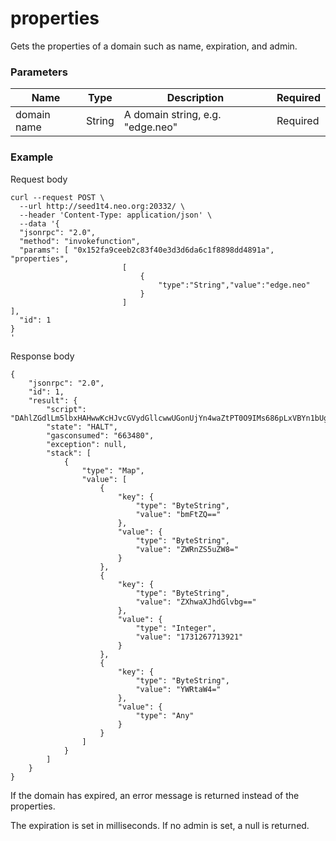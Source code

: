# properties

Gets the properties of a domain such as name, expiration, and admin. 



### Parameters

| Name        | Type   | Description                      | Required |
| ----------- | ------ | -------------------------------- | -------- |
| domain name | String | A domain string, e.g. "edge.neo" | Required |

### Example

Request body

```json5
curl --request POST \
  --url http://seed1t4.neo.org:20332/ \
  --header 'Content-Type: application/json' \
  --data '{
  "jsonrpc": "2.0",
  "method": "invokefunction",
  "params": [ "0x152fa9ceeb2c83f40e3d3d6da6c1f8898dd4891a", "properties",
                         [
                             {
                                 "type":"String","value":"edge.neo"
                             }
                         ]
],
  "id": 1
}
'
```

Response body

```json5
{
    "jsonrpc": "2.0",
    "id": 1,
    "result": {
        "script": "DAhlZGdlLm5lbxHAHwwKcHJvcGVydGllcwwUGonUjYn4waZtPT0O9IMs686pLxVBYn1bUg==",
        "state": "HALT",
        "gasconsumed": "663480",
        "exception": null,
        "stack": [
            {
                "type": "Map",
                "value": [
                    {
                        "key": {
                            "type": "ByteString",
                            "value": "bmFtZQ=="
                        },
                        "value": {
                            "type": "ByteString",
                            "value": "ZWRnZS5uZW8="
                        }
                    },
                    {
                        "key": {
                            "type": "ByteString",
                            "value": "ZXhwaXJhdGlvbg=="
                        },
                        "value": {
                            "type": "Integer",
                            "value": "1731267713921"
                        }
                    },
                    {
                        "key": {
                            "type": "ByteString",
                            "value": "YWRtaW4="
                        },
                        "value": {
                            "type": "Any"
                        }
                    }
                ]
            }
        ]
    }
}
```

If the domain has expired, an error message is returned instead of the properties.

The expiration is set in milliseconds. If no admin is set, a null is returned.
